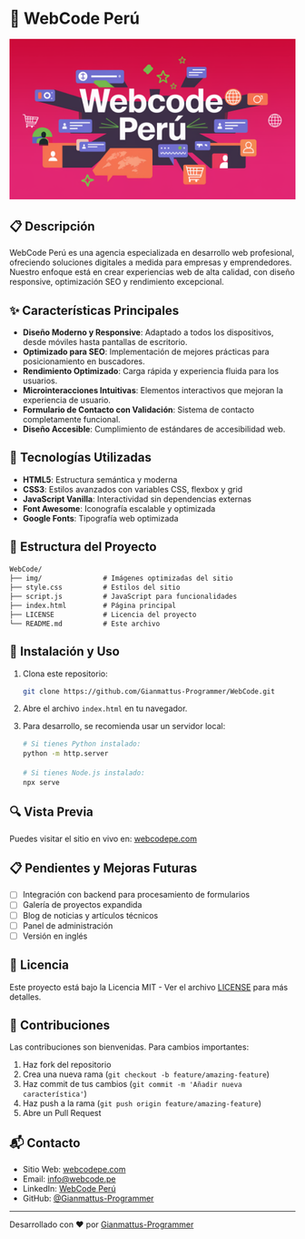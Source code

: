 # 🚀 WebCode Perú

![WebCode Perú Logo](img/logo1.png)

## 📋 Descripción
WebCode Perú es una agencia especializada en desarrollo web profesional, ofreciendo soluciones digitales a medida para empresas y emprendedores. Nuestro enfoque está en crear experiencias web de alta calidad, con diseño responsive, optimización SEO y rendimiento excepcional.

## ✨ Características Principales

- **Diseño Moderno y Responsive**: Adaptado a todos los dispositivos, desde móviles hasta pantallas de escritorio.
- **Optimizado para SEO**: Implementación de mejores prácticas para posicionamiento en buscadores.
- **Rendimiento Optimizado**: Carga rápida y experiencia fluida para los usuarios.
- **Microinteracciones Intuitivas**: Elementos interactivos que mejoran la experiencia de usuario.
- **Formulario de Contacto con Validación**: Sistema de contacto completamente funcional.
- **Diseño Accesible**: Cumplimiento de estándares de accesibilidad web.

## 🔧 Tecnologías Utilizadas

- **HTML5**: Estructura semántica y moderna
- **CSS3**: Estilos avanzados con variables CSS, flexbox y grid
- **JavaScript Vanilla**: Interactividad sin dependencias externas
- **Font Awesome**: Iconografía escalable y optimizada
- **Google Fonts**: Tipografía web optimizada

## 📁 Estructura del Proyecto

```
WebCode/
├── img/               # Imágenes optimizadas del sitio
├── style.css          # Estilos del sitio
├── script.js          # JavaScript para funcionalidades
├── index.html         # Página principal
├── LICENSE            # Licencia del proyecto
└── README.md          # Este archivo
```

## 🚀 Instalación y Uso

1. Clona este repositorio:
   ```bash
   git clone https://github.com/Gianmattus-Programmer/WebCode.git
   ```

2. Abre el archivo `index.html` en tu navegador.

3. Para desarrollo, se recomienda usar un servidor local:
   ```bash
   # Si tienes Python instalado:
   python -m http.server
   
   # Si tienes Node.js instalado:
   npx serve
   ```

## 🔍 Vista Previa

Puedes visitar el sitio en vivo en: [webcodepe.com](https://webcodepe.com)

## 📋 Pendientes y Mejoras Futuras

- [ ] Integración con backend para procesamiento de formularios
- [ ] Galería de proyectos expandida
- [ ] Blog de noticias y artículos técnicos
- [ ] Panel de administración
- [ ] Versión en inglés

## 📄 Licencia

Este proyecto está bajo la Licencia MIT - Ver el archivo [LICENSE](LICENSE) para más detalles.

## 👥 Contribuciones

Las contribuciones son bienvenidas. Para cambios importantes:

1. Haz fork del repositorio
2. Crea una nueva rama (`git checkout -b feature/amazing-feature`)
3. Haz commit de tus cambios (`git commit -m 'Añadir nueva característica'`)
4. Haz push a la rama (`git push origin feature/amazing-feature`)
5. Abre un Pull Request

## 📬 Contacto

- Sitio Web: [webcodepe.com](https://webcodepe.com)
- Email: info@webcode.pe
- LinkedIn: [WebCode Perú](https://linkedin.com/company/webcode-peru)
- GitHub: [@Gianmattus-Programmer](https://github.com/Gianmattus-Programmer)

---

Desarrollado con ❤️ por [Gianmattus-Programmer](https://github.com/Gianmattus-Programmer) 
